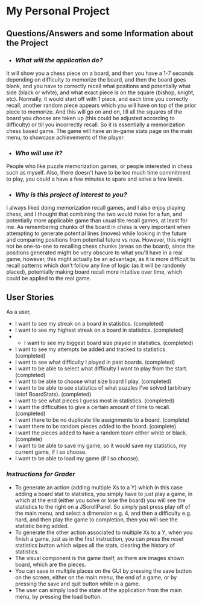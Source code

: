 # My Personal Project



## **Questions/Answers and some Information about the Project** 
- ### ***What will the application do?***
It will show you a chess piece on a board, and then you have a 1-7 seconds depending on difficulty
to memorize the board, and then the board goes blank, and you have to correctly recall what positions and potentially 
what side (black or white), 
and what exact piece is on the square (bishop, knight, etc). Normally, it would start
off with 1 piece, and each time you correctly recall, another  random piece appears which you will have on top of the prior piece to 
memorize. And this will go on and on, till all the squares of the board you choose are taken up (this could be adjusted according to difficulty)
or till you incorrectly recall. 
So it is essentially a memorization chess based game. The game will have an in-game stats page on the main menu, 
to showcase achievements of the player. 

- ### ***Who will use it?***
People who like puzzle memorization games, or people interested in chess such as myself.
Also, there doesn't have to be too much time commitment to play, you could a have a few minutes to spare
and solve a few levels. 

- ### ***Why is this project of interest to you?***
I always liked doing memorization recall games, and I also enjoy playing chess, and I thought
that combining the two would make for a fun, and potentially more applicable game than usual tile recall games, at 
least for me. As remembering chunks of the board in chess is very important when attempting to generate potential lines
(moves) while looking in the future and comparing positions from potential future vs now. However, this might
not be one-to-one to recalling chess chunks (areas on the board), since the positions generated might
be very obscure to what you'll have in a real game, however, this might actually be an advantage, as it is 
more difficult to recall patterns which don't follow any line of logic (as it will be randomly placed), potentially
making board recall more intuitive over time, which could be applied to the real game.


## User Stories  
As a user,
- I want to see my streak on a board in statistics. (completed)
- I want to see my highest streak on a board in statistics. (completed)
- - I want to see my biggest board size played in statistics. (completed)
- I want to see my attempts be added and tracked to statistics. (completed)
- I want to see what difficulty I played in past boards. (completed)
- I want to be able to select what difficulty I want to play from the start. (completed) 
- I want to be able to choose what size board I play. (completed)
- I want to be able to see statistics of what puzzles I've solved (arbitrary listof BoardStats). (completed)
- I want to see what pieces I guess most in statistics. (completed)
- I want the difficulties to give a certain amount of time to recall. (completed)
- I want there to be no duplicate tile assignments to a board. (complete)
- I want there to be random pieces added to the board. (complete)
- I want the pieces added to have a random team either white or black. (complete)
- I want to be able to save my game, so it would save my statistics, my current game, if I so choose. 
- I want to be able to load my game (if I so choose).

### ***Instructions for Grader***
- To generate an action (adding multiple Xs to a Y) which in this case adding a board stat to statistics, you simply 
have to just play a game, in which at the end (either you solve or lose the board) you will see the statistics to the 
right on a JScrollPanel. So simply just press play off of the main menu, and select a dimension e.g. 4, and then a 
difficulty e.g. hard, and then play the game to completion, then you will see the statistic being added. 
- To generate the other action associated to multiple Xs to a Y, when you finish a game, just as in the first 
instruction, you can press the reset statistics button which wipes all the stats, clearing the history of statistics. 
- The visual component is the game itself, as there are images shown board, which are the pieces. 
- You can save in multiple places on the GUI by pressing the save button on the screen, either on the main menu, the end 
of a game, or by pressing the save and quit button while in a game. 
- The user can simply load the state of the application from the main menu, by pressing the load button. 

